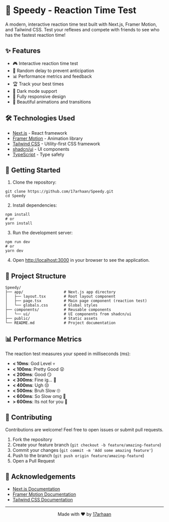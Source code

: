 # 🚀 Speedy - Reaction Time Test

A modern, interactive reaction time test built with Next.js, Framer Motion, and Tailwind CSS. Test your reflexes and compete with friends to see who has the fastest reaction time!

## ✨ Features

- 🎮 Interactive reaction time test
- 🎯 Random delay to prevent anticipation
- 📊 Performance metrics and feedback
- 🏆 Track your best times
- 🌙 Dark mode support
- 📱 Fully responsive design
- 🎨 Beautiful animations and transitions

## 🛠️ Technologies Used

- [Next.js](https://nextjs.org/) - React framework
- [Framer Motion](https://www.framer.com/motion/) - Animation library
- [Tailwind CSS](https://tailwindcss.com/) - Utility-first CSS framework
- [shadcn/ui](https://ui.shadcn.com/) - UI components
- [TypeScript](https://www.typescriptlang.org/) - Type safety

## 🚀 Getting Started

1. Clone the repository:

```shellscript
git clone https://github.com/17arhaan/Speedy.git
cd Speedy
```

2. Install dependencies:

```shellscript
npm install
# or
yarn install
```

3. Run the development server:

```shellscript
npm run dev
# or
yarn dev
```

4. Open [http://localhost:3000](http://localhost:3000) in your browser to see the application.

## 🧩 Project Structure

```plaintext
Speedy/
├── app/                  # Next.js app directory
│   ├── layout.tsx        # Root layout component
│   ├── page.tsx          # Main page component (reaction test)
│   └── globals.css       # Global styles
├── components/           # Reusable components
│   └── ui/               # UI components from shadcn/ui
├── public/               # Static assets
└── README.md             # Project documentation
```

## 📊 Performance Metrics

The reaction test measures your speed in milliseconds (ms):

- **< 10ms**: God Level 💀
- **< 100ms**: Pretty Good 😲
- **< 200ms**: Good 😏
- **< 300ms**: Fine ig... 🤗
- **< 400ms**: Ugh 😒
- **< 500ms**: Bruh Slow 🙄
- **< 600ms**: So Slow omg 🤨
- **> 600ms**: Its not for you 🤢

## 🤝 Contributing

Contributions are welcome! Feel free to open issues or submit pull requests.

1. Fork the repository
2. Create your feature branch (`git checkout -b feature/amazing-feature`)
3. Commit your changes (`git commit -m 'Add some amazing feature'`)
4. Push to the branch (`git push origin feature/amazing-feature`)
5. Open a Pull Request

## 🙏 Acknowledgements

- [Next.js Documentation](https://nextjs.org/docs)
- [Framer Motion Documentation](https://www.framer.com/motion/)
- [Tailwind CSS Documentation](https://tailwindcss.com/docs)

---

<p align="center">
  Made with ❤️ by <a href="https://github.com/17arhaan">17arhaan</a>
</p> 